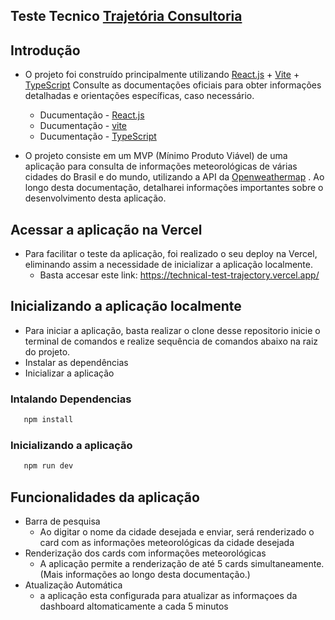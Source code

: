 ## Teste Tecnico [Trajetória Consultoria](https://www.trajetoriaconsultoria.com.br/) 

## Introdução
- O projeto foi construído principalmente utilizando [React.js](https://react.dev/) + [Vite](https://vitejs.dev/guide/) + [TypeScript](https://www.typescriptlang.org/) Consulte as documentações oficiais para obter informações detalhadas e orientações específicas, caso necessário.
  - Ducumentação - [React.js](https://react.dev/) 
  - Ducumentação - [vite](https://vitejs.dev/guide/)
  - Ducumentação - [TypeScript](https://www.typescriptlang.org/)

- O projeto consiste em um MVP (Mínimo Produto Viável) de uma aplicação para consulta de informações meteorológicas de várias cidades do Brasil e do mundo, utilizando a API da [Openweathermap](https://openweathermap.org/) . Ao longo desta documentação, detalharei informações importantes sobre o desenvolvimento desta aplicação.


## Acessar a aplicação na Vercel
- Para facilitar o teste da aplicação, foi realizado o seu deploy na Vercel, eliminando assim a necessidade de inicializar a aplicação localmente.
  - Basta accesar este link: https://technical-test-trajectory.vercel.app/

## Inicializando a aplicação localmente

- Para iniciar a aplicação, basta realizar o clone desse repositorio inicie o terminal de comandos e realize sequência de comandos abaixo na raiz do projeto.
 - Instalar as dependências
 - Inicializar a aplicação

### Intalando Dependencias 
```bash
   npm install
```

### Inicializando a aplicação
```bash
   npm run dev
```
## Funcionalidades da aplicação
- Barra de pesquisa
   - Ao digitar o nome da cidade desejada e enviar, será renderizado o card com as informações meteorológicas da cidade desejada
- Renderização dos cards com informações meteorológicas
   - A aplicação permite a renderização de até 5 cards simultaneamente. (Mais informações ao longo desta documentação.)
- Atualização Automática
  -  a aplicação esta configurada para atualizar as informaçoes da dashboard altomaticamente a cada 5 minutos














